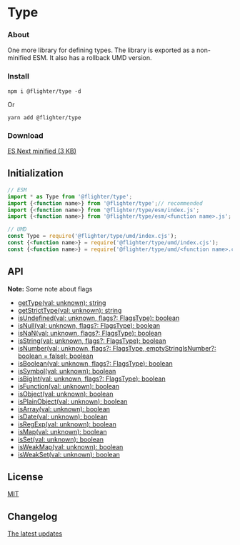 # Type

### About
One more library for defining types. The library is exported as a non-minified ESM. It also has a rollback UMD version.

### Install
```
npm i @flighter/type -d
```
Or
```
yarn add @flighter/type
```

### Download
[ES Next minified (3 KB)](download/type.min.js)

## Initialization
```js
// ESM
import * as Type from '@flighter/type';
import {<function name>} from '@flighter/type';// recommended
import {<function name>} from '@flighter/type/esm/index.js';
import {<function name>} from '@flighter/type/esm/<function name>.js';

// UMD
const Type = require('@flighter/type/umd/index.cjs');
const {<function name>} = require('@flighter/type/umd/index.cjs');
const {<function name>} = require('@flighter/type/umd/<function name>.cjs');
```

## API

**Note:** Some note about flags

- [getType(val: unknown): string](docs/get-type.md)
- [getStrictType(val: unknown): string](docs/get-strict-type.md)
- [isUndefined(val: unknown, flags?: FlagsType): boolean](docs/is-undefined.md)
- [isNull(val: unknown, flags?: FlagsType): boolean](docs/is-null.md)
- [isNaN(val: unknown, flags?: FlagsType): boolean](docs/is-nan.md)
- [isString(val: unknown, flags?: FlagsType): boolean](docs/is-string.md)
- [isNumber(val: unknown, flags?: FlagsType, emptyStringIsNumber?: boolean = false): boolean](docs/is-number.md)
- [isBoolean(val: unknown, flags?: FlagsType): boolean](docs/is-boolean.md)
- [isSymbol(val: unknown): boolean](docs/is-symbol.md)
- [isBigInt(val: unknown, flags?: FlagsType): boolean](docs/is-bigint.md)
- [isFunction(val: unknown): boolean](docs/is-function.md)
- [isObject(val: unknown): boolean](docs/is-object.md)
- [isPlainObject(val: unknown): boolean](docs/is-plain-object.md)
- [isArray(val: unknown): boolean](docs/is-array.md)
- [isDate(val: unknown): boolean](docs/is-date.md)
- [isRegExp(val: unknown): boolean](docs/is-regexp.md)
- [isMap(val: unknown): boolean](docs/is-map.md)
- [isSet(val: unknown): boolean](docs/is-set.md)
- [isWeakMap(val: unknown): boolean](docs/is-weak-map.md)
- [isWeakSet(val: unknown): boolean](docs/is-weak-set.md)

## License
[MIT](LICENSE)

## Changelog
[The latest updates](CHANGELOG.md)
